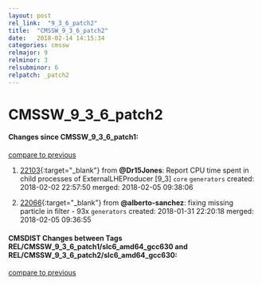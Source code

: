 ```yaml
---
layout: post
rel_link:  "9_3_6_patch2"
title:  "CMSSW_9_3_6_patch2"
date:   2018-02-14 14:15:34
categories: cmssw
relmajor: 9
relminor: 3
relsubminor: 6
relpatch: _patch2
---
```


# CMSSW_9_3_6_patch2
#### Changes since CMSSW_9_3_6_patch1:
[compare to previous](https://github.com/cms-sw/cmssw/compare/CMSSW_9_3_6_patch1...CMSSW_9_3_6_patch2)



1. [22103](http://github.com/cms-sw/cmssw/pull/22103){:target="_blank"}  from **@Dr15Jones**: Report CPU time spent in child processes of ExternalLHEProducer [9_3] `core`  `generators`  created: 2018-02-02 22:57:50 merged: 2018-02-05 09:38:06



2. [22066](http://github.com/cms-sw/cmssw/pull/22066){:target="_blank"}  from **@alberto-sanchez**: fixing missing particle in filter - 93x `generators`  created: 2018-01-31 22:20:18 merged: 2018-02-05 09:36:55



#### CMSDIST Changes between Tags REL/CMSSW_9_3_6_patch1/slc6_amd64_gcc630 and REL/CMSSW_9_3_6_patch2/slc6_amd64_gcc630:
[compare to previous](https://github.com/cms-sw/cmsdist/compare/REL/CMSSW_9_3_6_patch1/slc6_amd64_gcc630...REL/CMSSW_9_3_6_patch2/slc6_amd64_gcc630)


